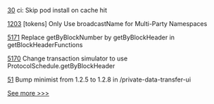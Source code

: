 
[30](https://github.com/hyperledger/aries-framework-swift/pull/30) ci: Skip pod install on cache hit

[1203](https://github.com/hyperledger/firefly/pull/1203) [tokens] Only Use broadcastName for Multi-Party Namespaces

[5171](https://github.com/hyperledger/besu/pull/5171) Replace getByBlockNumber by getByBlockHeader in getBlockHeaderFunctions

[5170](https://github.com/hyperledger/besu/pull/5170) Change transaction simulator to use ProtocolSchedule.getByBlockHeader

[51](https://github.com/hyperledger/firefly-samples/pull/51) Bump minimist from 1.2.5 to 1.2.8 in /private-data-transfer-ui


[See more >>>](https://start-here.hyperledger.org/pull-requests)
